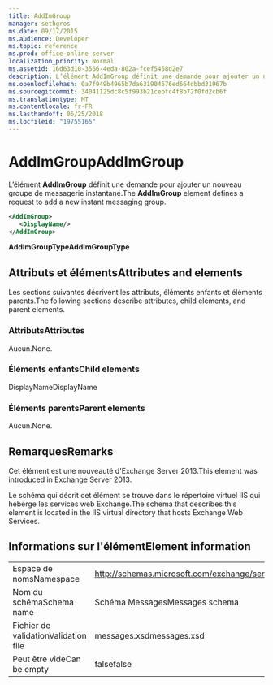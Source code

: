 ```yaml
---
title: AddImGroup
manager: sethgros
ms.date: 09/17/2015
ms.audience: Developer
ms.topic: reference
ms.prod: office-online-server
localization_priority: Normal
ms.assetid: 16d63d10-3566-4eda-802a-fcef5458d2e7
description: L’élément AddImGroup définit une demande pour ajouter un nouveau groupe de messagerie instantané.
ms.openlocfilehash: 0a7f949b4965b7da631904576ed664dbbd31967b
ms.sourcegitcommit: 34041125dc8c5f993b21cebfc4f8b72f0fd2cb6f
ms.translationtype: MT
ms.contentlocale: fr-FR
ms.lasthandoff: 06/25/2018
ms.locfileid: "19755165"
---
```

# <a name="addimgroup"></a><span data-ttu-id="5470f-103">AddImGroup</span><span class="sxs-lookup"><span data-stu-id="5470f-103">AddImGroup</span></span>

<span data-ttu-id="5470f-104">L’élément **AddImGroup** définit une demande pour ajouter un nouveau groupe de messagerie instantané.</span><span class="sxs-lookup"><span data-stu-id="5470f-104">The **AddImGroup** element defines a request to add a new instant messaging group.</span></span> 
  
```XML
<AddImGroup>
   <DisplayName/>
</AddImGroup>
```

 <span data-ttu-id="5470f-105">**AddImGroupType**</span><span class="sxs-lookup"><span data-stu-id="5470f-105">**AddImGroupType**</span></span>
## <a name="attributes-and-elements"></a><span data-ttu-id="5470f-106">Attributs et éléments</span><span class="sxs-lookup"><span data-stu-id="5470f-106">Attributes and elements</span></span>

<span data-ttu-id="5470f-107">Les sections suivantes décrivent les attributs, éléments enfants et éléments parents.</span><span class="sxs-lookup"><span data-stu-id="5470f-107">The following sections describe attributes, child elements, and parent elements.</span></span>
  
### <a name="attributes"></a><span data-ttu-id="5470f-108">Attributs</span><span class="sxs-lookup"><span data-stu-id="5470f-108">Attributes</span></span>

<span data-ttu-id="5470f-109">Aucun.</span><span class="sxs-lookup"><span data-stu-id="5470f-109">None.</span></span>
  
### <a name="child-elements"></a><span data-ttu-id="5470f-110">Éléments enfants</span><span class="sxs-lookup"><span data-stu-id="5470f-110">Child elements</span></span>

<span data-ttu-id="5470f-111">DisplayName</span><span class="sxs-lookup"><span data-stu-id="5470f-111">DisplayName</span></span>
  
### <a name="parent-elements"></a><span data-ttu-id="5470f-112">Éléments parents</span><span class="sxs-lookup"><span data-stu-id="5470f-112">Parent elements</span></span>

<span data-ttu-id="5470f-113">Aucun.</span><span class="sxs-lookup"><span data-stu-id="5470f-113">None.</span></span>
  
## <a name="remarks"></a><span data-ttu-id="5470f-114">Remarques</span><span class="sxs-lookup"><span data-stu-id="5470f-114">Remarks</span></span>

<span data-ttu-id="5470f-115">Cet élément est une nouveauté d'Exchange Server 2013.</span><span class="sxs-lookup"><span data-stu-id="5470f-115">This element was introduced in Exchange Server 2013.</span></span>
  
<span data-ttu-id="5470f-116">Le schéma qui décrit cet élément se trouve dans le répertoire virtuel IIS qui héberge les services web Exchange.</span><span class="sxs-lookup"><span data-stu-id="5470f-116">The schema that describes this element is located in the IIS virtual directory that hosts Exchange Web Services.</span></span>
  
## <a name="element-information"></a><span data-ttu-id="5470f-117">Informations sur l'élément</span><span class="sxs-lookup"><span data-stu-id="5470f-117">Element information</span></span>

|||
|:-----|:-----|
|<span data-ttu-id="5470f-118">Espace de noms</span><span class="sxs-lookup"><span data-stu-id="5470f-118">Namespace</span></span>  <br/> |http://schemas.microsoft.com/exchange/services/2006/messages  <br/> |
|<span data-ttu-id="5470f-119">Nom du schéma</span><span class="sxs-lookup"><span data-stu-id="5470f-119">Schema name</span></span>  <br/> |<span data-ttu-id="5470f-120">Schéma Messages</span><span class="sxs-lookup"><span data-stu-id="5470f-120">Messages schema</span></span>  <br/> |
|<span data-ttu-id="5470f-121">Fichier de validation</span><span class="sxs-lookup"><span data-stu-id="5470f-121">Validation file</span></span>  <br/> |<span data-ttu-id="5470f-122">messages.xsd</span><span class="sxs-lookup"><span data-stu-id="5470f-122">messages.xsd</span></span>  <br/> |
|<span data-ttu-id="5470f-123">Peut être vide</span><span class="sxs-lookup"><span data-stu-id="5470f-123">Can be empty</span></span>  <br/> |<span data-ttu-id="5470f-124">false</span><span class="sxs-lookup"><span data-stu-id="5470f-124">false</span></span>  <br/> |
   

